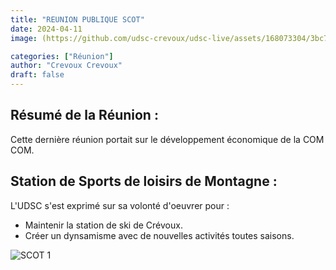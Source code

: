 ```yaml
---
title: "REUNION PUBLIQUE SCOT"
date: 2024-04-11
image: (https://github.com/udsc-crevoux/udsc-live/assets/168073304/3bc71074-237c-4b40-ac1d-883157e9eb82)

categories: ["Réunion"]
author: "Crevoux Crevoux"
draft: false
---
```


## Résumé de la Réunion :
Cette dernière réunion portait sur le développement économique de la COM COM.

## Station de Sports de loisirs de Montagne :

L'UDSC s'est exprimé sur sa volonté d'oeuvrer pour :
- Maintenir la station de ski de Crévoux.
- Créer un dynsamisme avec de nouvelles activités toutes saisons.

![SCOT 1](https://github.com/udsc-crevoux/udsc-live/assets/168073304/75722c58-fb5b-4357-b343-e43fb97f91f5)
